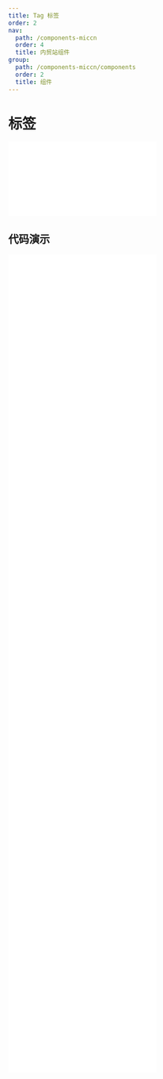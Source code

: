 ```yaml
---
title: Tag 标签
order: 2
nav:
  path: /components-miccn
  order: 4
  title: 内贸站组件
group:
  path: /components-miccn/components
  order: 2
  title: 组件
---
```


# 标签

<div>
<embed src="@docs-common/tag/index.md"></embed>
</div>
        
## 代码演示

<Row gutter=8>

  <Col span=12>
    
  <div class="code-box"><embed src="@abiz-rc-miccn/tag/demo/basic-tag-miccn.md"></embed></div>
          
  <div class="code-box"><embed src="@abiz-rc-miccn/tag/demo/colorful-inverse-tag-miccn.md"></embed></div>
          
  <div class="code-box"><embed src="@abiz-rc-miccn/tag/demo/checkable-tag-miccn.md"></embed></div>
          
  <div class="code-box"><embed src="@abiz-rc-miccn/tag/demo/animation-tag-miccn.md"></embed></div>
          
  <div class="code-box"><embed src="@abiz-rc-miccn/tag/demo/status-tag-miccn.md"></embed></div>
          
  </Col>
          
  <Col span=12>
    
  <div class="code-box"><embed src="@abiz-rc-miccn/tag/demo/colorful-tag-miccn.md"></embed></div>
          
  <div class="code-box"><embed src="@abiz-rc-miccn/tag/demo/control-tag-miccn.md"></embed></div>
          
  <div class="code-box"><embed src="@abiz-rc-miccn/tag/demo/controlled-tag-miccn.md"></embed></div>
          
  <div class="code-box"><embed src="@abiz-rc-miccn/tag/demo/icon-tag-miccn.md"></embed></div>
          
  <div class="code-box"><embed src="@abiz-rc-miccn/tag/demo/customize-tag-miccn.md"></embed></div>
          
  </Col>
          
</Row>
        
<div><embed src="@docs-common/tag/index-api.md"></embed><div>
